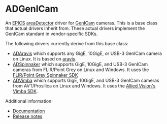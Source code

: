 ADGenICam
===========
An 
[EPICS](http://www.aps.anl.gov/epics)
[areaDetector](https://github.com/areaDetector/areaDetector/blob/master/README.md)
driver for
[GenICam](https://www.emva.org/standards-technology/genicam/) cameras.
This is a base class that actual drivers inherit from.  These actual drivers
implement the GenICam standard in vendor-specific SDKs.  

The following drivers currently derive from this base class:
- [ADAravis](https://github.com/areaDetector/ADAravis) which supports any GigE, 10GigE, or USB-3 GenICam camera on Linux.
  It is based on [aravis](https://github.com/AravisProject/aravis).
- [ADSpinnaker](https://github.com/areaDetector/ADSpinnaker) which supports GigE, 10GigE, and USB-3 GenICam cameras
  from FLIR/Point Grey on Linux and Windows.  It uses the [FLIR/Point Grey Spinnaker SDK](https://www.ptgrey.com/spinnaker-sdk)
- [ADVimba](https://github.com/areaDetector/ADVimba) which supports GigE, 10GigE, and USB-3 GenICam cameras
  from AVT/Prosilica on Linux and Windows.  It uses the [Allied Vision's Vimba SDK](https://www.alliedvision.com/en/products/software.html).

Additional information:
* [Documentation](https://areadetector.github.io/master/ADGenICam/ADGenICam.html)
* [Release notes](RELEASE.md)
